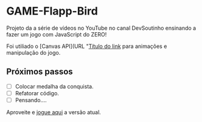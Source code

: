# GAME-Flapp-Bird

Projeto da a série de vídeos no YouTube no canal DevSoutinho ensinando a fazer um jogo com JavaScript do ZERO!

Foi utiliado o [Canvas API](URL "[Título do link](https://developer.mozilla.org/en-US/docs/Web/API/Canvas_API) para animações e manipulação do jogo.


## Próximos passos
- [ ] Colocar medalha da conquista.
- [ ] Refatorar código.
- [ ] Pensando....

Aproveite e [jogue aqui](https://antonio-pf.github.io/GAME-Flapp-Bird/)
 a versão atual.